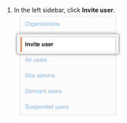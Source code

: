 1. In the left sidebar, click **Invite user**. ![Invite user tab in the site admin console](/assets/images/enterprise/site-admin-settings/invite-user.png)
